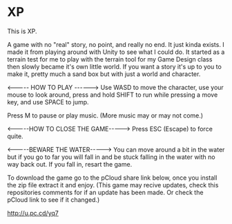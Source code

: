 # XP

This is XP. 

A game with no "real" story, no point, and really no end. It just kinda exists. I made it from playing around with Unity to see what I could do. It started as a terrain test for me to play with the terrain tool for my Game Design class then slowly became it's own little world. If you want a story it's up to you to make it, pretty much a sand box but with just a world and character.


<----- HOW TO PLAY ------>
Use WASD to move the character, use your mouse to look around, press and hold SHIFT to run while pressing a move key, and use SPACE to jump.

Press M to pause or play music. (More music may or may not come.)

<-----HOW TO CLOSE THE GAME----->
Press ESC (Escape) to force quite.

<-----BEWARE THE WATER----->
You can move around a bit in the water but if you go to far you will fall in and be stuck falling in the water with no way back out. If you fall in, resart the game.

To download the game go to the pCloud share link below, once you install the zip file extract it and enjoy.
(This game may recive updates, check this repositories comments for if an update has been made. Or check the pCloud link to see if it changed.)

http://u.pc.cd/yq7
